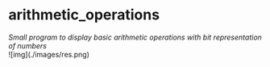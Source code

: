 # arithmetic_operations

<em>
Small program to display basic arithmetic operations with bit representation of numbers
</em>
<br />
![img](./images/res.png)
